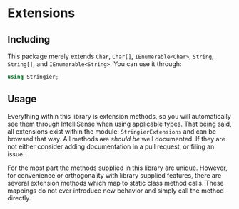 # Extensions

## Including

This package merely extends `Char`, `Char[]`, `IEnumerable<Char>`, `String`, `String[]`, and `IEnumerable<String>`. You can use it through:

~~~~csharp
using Stringier;
~~~~

## Usage

Everything within this library is extension methods, so you will automatically see them through IntelliSense when using applicable types. That being said, all extensions exist within the module: `StringierExtensions` and can be browsed that way. All methods ~~are~~ *should be* well documented. If they are not either consider adding documentation in a pull request, or filing an issue.

For the most part the methods supplied in this library are unique. However, for convenience or orthogonality with library supplied features, there are several extension methods which map to static class method calls. These mappings do not ever introduce new behavior and simply call the method directly.